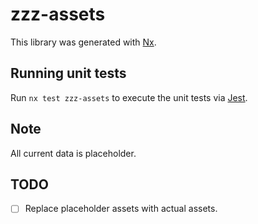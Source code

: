 # zzz-assets

This library was generated with [Nx](https://nx.dev).

## Running unit tests

Run `nx test zzz-assets` to execute the unit tests via [Jest](https://jestjs.io).

## Note

All current data is placeholder.

## TODO

- [ ] Replace placeholder assets with actual assets.
